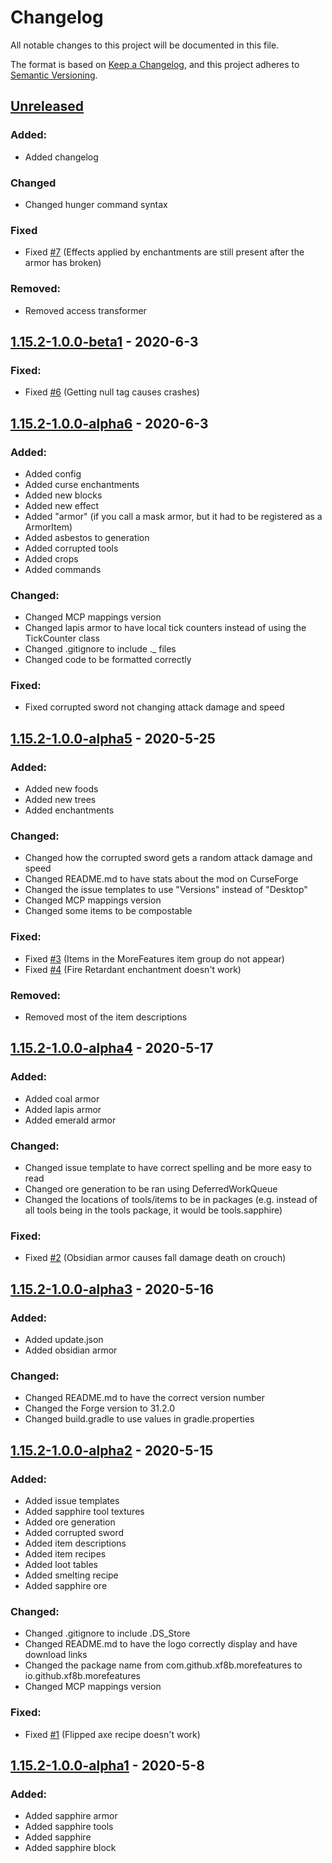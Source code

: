# Changelog
All notable changes to this project will be documented in this file.

The format is based on [Keep a Changelog](https://keepachangelog.com/en/1.0.0/),
and this project adheres to [Semantic Versioning](https://semver.org/spec/v2.0.0.html).

## [Unreleased]
### Added:
- Added changelog

### Changed
- Changed hunger command syntax

### Fixed
- Fixed [#7](https://github.com/xf8b/MoreFeatures/issues/7) (Effects applied by enchantments are still present after the armor has broken)

### Removed:
- Removed access transformer

## [1.15.2-1.0.0-beta1] - 2020-6-3
### Fixed:
- Fixed [#6](https://github.com/xf8b/MoreFeatures/issues/6) (Getting null tag causes crashes)

## [1.15.2-1.0.0-alpha6] - 2020-6-3
### Added:
- Added config
- Added curse enchantments
- Added new blocks
- Added new effect
- Added "armor" (if you call a mask armor, but it had to be registered as a ArmorItem)
- Added asbestos to generation
- Added corrupted tools
- Added crops
- Added commands

### Changed:
- Changed MCP mappings version
- Changed lapis armor to have local tick counters instead of using the TickCounter class
- Changed .gitignore to include ._ files
- Changed code to be formatted correctly

### Fixed:
- Fixed corrupted sword not changing attack damage and speed

## [1.15.2-1.0.0-alpha5] - 2020-5-25
### Added:
- Added new foods
- Added new trees
- Added enchantments

### Changed:
- Changed how the corrupted sword gets a random attack damage and speed
- Changed README.md to have stats about the mod on CurseForge
- Changed the issue templates to use "Versions" instead of "Desktop"
- Changed MCP mappings version
- Changed some items to be compostable

### Fixed:
- Fixed [#3](https://github.com/xf8b/MoreFeatures/issues/3) (Items in the MoreFeatures item group do not appear)
- Fixed [#4](https://github.com/xf8b/MoreFeatures/issues/4) (Fire Retardant enchantment doesn't work)

### Removed:
- Removed most of the item descriptions

## [1.15.2-1.0.0-alpha4] - 2020-5-17
### Added:
- Added coal armor
- Added lapis armor
- Added emerald armor

### Changed:
- Changed issue template to have correct spelling and be more easy to read
- Changed ore generation to be ran using DeferredWorkQueue
- Changed the locations of tools/items to be in packages (e.g. instead of all tools being in the tools package, it would be tools.sapphire)

### Fixed:
- Fixed [#2](https://github.com/xf8b/MoreFeatures/issues/2) (Obsidian armor causes fall damage death on crouch)

## [1.15.2-1.0.0-alpha3] - 2020-5-16
### Added:
- Added update.json
- Added obsidian armor

### Changed:
- Changed README.md to have the correct version number
- Changed the Forge version to 31.2.0
- Changed build.gradle to use values in gradle.properties

## [1.15.2-1.0.0-alpha2] - 2020-5-15
### Added:
- Added issue templates
- Added sapphire tool textures
- Added ore generation
- Added corrupted sword
- Added item descriptions
- Added item recipes
- Added loot tables
- Added smelting recipe
- Added sapphire ore

### Changed:
- Changed .gitignore to include .DS_Store
- Changed README.md to have the logo correctly display and have download links
- Changed the package name from com.github.xf8b.morefeatures to io.github.xf8b.morefeatures
- Changed MCP mappings version

### Fixed:
- Fixed [#1](https://github.com/xf8b/MoreFeatures/issues/1) (Flipped axe recipe doesn't work)

## [1.15.2-1.0.0-alpha1] - 2020-5-8
### Added: 
- Added sapphire armor
- Added sapphire tools
- Added sapphire
- Added sapphire block

[Unreleased]: https://github.com/xf8b/MoreFeatures/compare/v1.15.2-1.0.0-beta1...1.15.2-development
[1.15.2-1.0.0-beta1]: https://github.com/xf8b/MoreFeatures/compare/v1.15.2-1.0.0-beta1...v1.15.2-1.0.0-alpha6
[1.15.2-1.0.0-alpha6]: https://github.com/xf8b/MoreFeatures/compare/v1.15.2-1.0.0-alpha6...v1.15.2-1.0.0-alpha5
[1.15.2-1.0.0-alpha5]: https://github.com/xf8b/MoreFeatures/compare/v1.15.2-1.0.0-alpha5...v1.15.2-1.0.0-alpha4
[1.15.2-1.0.0-alpha4]: https://github.com/xf8b/MoreFeatures/compare/v1.15.2-1.0.0-alpha4...v1.15.2-1.0.0-alpha3
[1.15.2-1.0.0-alpha3]: https://github.com/xf8b/MoreFeatures/compare/v1.15.2-1.0.0-alpha3...v1.15.2-1.0.0-alpha2
[1.15.2-1.0.0-alpha2]: https://github.com/xf8b/MoreFeatures/compare/v1.15.2-1.0.0-alpha2...v1.15.2-1.0.0-alpha1
[1.15.2-1.0.0-alpha1]: https://github.com/xf8b/MoreFeatures/compare/192620cdc55ad2400d5ef5300c5c2b39a47276dd...v1.15.2-1.0.0-alpha1